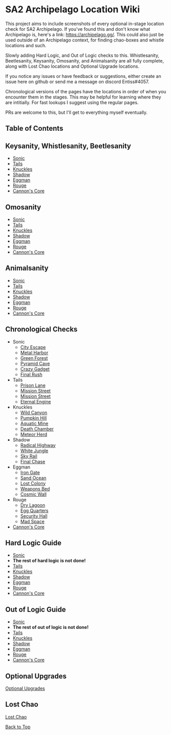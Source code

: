 # SA2 Archipelago Location Wiki

This project aims to include screenshots of every optional in-stage location check for SA2 Archipelago. If you've found this and don't know what Archipelago is, here's a link: https://archipelago.gg/. This could also just be used outside of an Archipelago context, for finding chao-boxes and whistle locations and such. 

Slowly adding Hard Logic, and Out of Logic checks to this.
Whistlesanity, Beetlesanity, Keysanity, Omosanity, and Animalsanity are all fully complete, along with Lost Chao locations and Optional Upgrade locations.

If you notice any issues or have feedback or suggestions, either create an issue here on github or send me a message on discord Entiss#4057.

Chronological versions of the pages have the locations in order of when you encounter them in the stages. This may be helpful for learning where they are intitially. For fast lookups I suggest using the regular pages. 

PRs are welcome to this, but I'll get to everything myself eventually.

## Table of Contents

## Keysanity, Whistlesanity, Beetlesanity
- [Sonic](./Sonic/Sonic.md)
- [Tails](./Tails/Tails.md)
- [Knuckles](./Knuckles/Knuckles.md)
- [Shadow](./Shadow/Shadow.md)
- [Eggman](./Eggman/Eggman.md)
- [Rouge](./Rouge/Rouge.md)
- [Cannon's Core](./CannonsCore/CannonsCore.md)

## Omosanity
- [Sonic](./Sonic/SonicOmosanity.md)
- [Tails](./Tails/TailsOmosanity.md)
- [Knuckles](./Knuckles/KnucklesOmosanity.md)
- [Shadow](./Shadow/ShadowOmosanity.md)
- [Eggman](./Eggman/EggmanOmosanity.md)
- [Rouge](./Rouge/RougeOmosanity.md)
- [Cannon's Core](./CannonsCore/CannonsCoreOmosanity.md)

## Animalsanity
- [Sonic](./Sonic/SonicAnimalsanity.md)
- [Tails](./Tails/TailsAnimalsanity.md)
- [Knuckles](./Knuckles/KnucklesAnimalsanity.md)
- [Shadow](./Shadow/ShadowAnimalsanity.md)
- [Eggman](./Eggman/EggmanAnimalsanity.md)
- [Rouge](./Rouge/RougeAnimalsanity.md)
- [Cannon's Core](./CannonsCore/CannonsCoreAnimalsanity.md)

## Chronological Checks
- Sonic
  - [City Escape](./Sonic/Chronological/CityEscape.md) 
  - [Metal Harbor](./Sonic/Chronological/MetalHarbor.md) 
  - [Green Forest](./Sonic/Chronological/GreenForest.md) 
  - [Pyramid Cave](./Sonic/Chronological/PyramidCave.md) 
  - [Crazy Gadget](./Sonic/Chronological/CrazyGadget.md) 
  - [Final Rush](./Sonic/Chronological/FinalRush.md) 
- Tails
  - [Prison Lane](./Tails/Chronological/PrisonLane.md)
  - [Mission Street](./Tails/Chronological/MissionStreet.md)
  - [Mission Street](./Tails/Chronological/HiddenBase.md)
  - [Eternal Engine](./Tails/Chronological/EternalEngine.md)
- Knuckles
  - [Wild Canyon](./Knuckles/Chronological/WildCanyon.md)
  - [Pumpkin Hill](./Knuckles/Chronological/PumpkinHill.md)
  - [Aquatic Mine](./Knuckles/Chronological/AquaticMine.md)
  - [Death Chamber](./Knuckles/Chronological/DeathChamber.md)
  - [Meteor Herd](./Knuckles/Chronological/MeteorHerd.md)
- Shadow
  - [Radical Highway](./Shadow/Chronological/RadicalHighway.md)
  - [White Jungle](./Shadow/Chronological/WhiteJungle.md)
  - [Sky Rail](./Shadow/Chronological/SkyRail.md)
  - [Final Chase](./Shadow/Chronological/FinalChase.md)
- Eggman
  - [Iron Gate](./Eggman/Chronological/IronGate.md)
  - [Sand Ocean](./Eggman/Chronological/SandOcean.md)
  - [Lost Colony](./Eggman/Chronological/LostColony.md)
  - [Weapons Bed](./Eggman/Chronological/WeaponsBed.md)
  - [Cosmic Wall](./Eggman/Chronological/CosmicWall.md)
- Rouge
  - [Dry Lagoon](./Rouge/Chronological/DryLagoon.md)
  - [Egg Quarters](./Rouge/Chronological/EggQuarters.md)
  - [Security Hall](./Rouge/Chronological/SecurityHall.md)
  - [Mad Space](./Rouge/Chronological/MadSpace.md)
- [Cannon's Core](./CannonsCore/CannonsCoreChronological.md)

## Hard Logic Guide
- [Sonic](./Sonic/SonicHardLogic.md)
- **The rest of hard logic is not done!**
- [Tails](./Tails/TailsHardLogic.md)
- [Knuckles](./Knuckles/KnucklesHardLogic.md)
- [Shadow](./Shadow/ShadowHardLogic.md)
- [Eggman](./Eggman/EggmanHardLogic.md)
- [Rouge](./Rouge/RougeHardLogic.md)
- [Cannon's Core](./CannonsCore/CannonsCoreHardLogic.md)

## Out of Logic Guide
- [Sonic](./Sonic/SonicOutOfLogic.md)
- **The rest of out of logic is not done!**
- [Tails](./Tails/TailsOutOfLogic.md)
- [Knuckles](./Knuckles/KnucklesOutOfLogic.md)
- [Shadow](./Shadow/ShadowOutOfLogic.md)
- [Eggman](./Eggman/EggmanOutOfLogic.md)
- [Rouge](./Rouge/RougeOutOfLogic.md)
- [Cannon's Core](./CannonsCore/CannonsCoreOutOfLogic.md)

## Optional Upgrades
[Optional Upgrades](./OptionalUpgrades/OptionalUpgrades.md)

## Lost Chao
[Lost Chao](./LostChao/LostChao.md)

[Back to Top](#)
